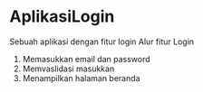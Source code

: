 # AplikasiLogin
Sebuah aplikasi dengan fitur login
Alur fitur Login
1. Memasukkan email dan password
2. Memvaslidasi masukkan
3. Menampilkan halaman beranda

